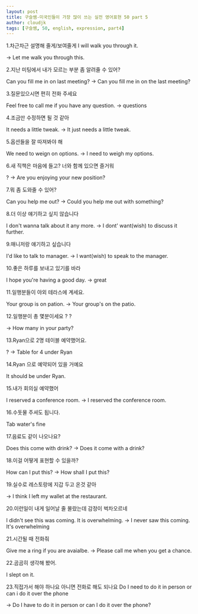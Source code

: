 ```yaml
---
layout: post
title: 구슬쌤-미국인들이 가장 많이 쓰는 실전 영어표현 50 part 5
author: cloudjk
tags: [구슬쌤, 50, english, expression, part4]
---
```


1.차근차근 설명해 줄게/보여줄게 I will walk you through it.

-> Let me walk you through this.

2.지난 미팅에서 내가 모르는 부분 좀 알려줄 수 있어?

Can you fill me in on last meeting? -> Can you fill me in on the last meeting?

3.질문있으시면 편히 전화 주세요

Feel free to call me if you have any question. -> questions

4.조금만 수정하면 될 것 같아

It needs a little tweak. -> It just needs a little tweak.

5.옵션들을 잘 따져봐야 해

We need to weign on options. -> I need to weigh my options.

6.새 직책은 마음에 들고? 너와 함께 있으면 즐거워

? -> Are you enjoying your new position?

7.뭐 좀 도와줄 수 있어?

Can you help me out? -> Could you help me out with something?

8.더 이상 얘기하고 싶지 않습니다

I don't wanna talk about it any more. -> I dont' want(wish) to discuss it further.

9.매니저랑 얘기하고 싶습니다

I'd like to talk to manager. -> I want(wish) to speak to the manager.

10.좋은 하루를 보내고 있기를 바라

I hope you're having a good day. -> great

11.일행분들이 야외 테라스에 계세요.

Your group is on pation. -> Your group's on the patio.

12.일행분이 총 몇분이세요 ? ?

-> How many in your party?

13.Ryan으로 2명 테이블 예약했어요.

? -> Table for 4 under Ryan

14.Ryan 으로 예약되어 있을 거예요

It should be under Ryan.

15.내가 회의실 예약했어

I reserved a conference room. -> I reserved the conference room.

16.수돗물 주셔도 됩니다.

Tab water's fine

17.음료도 같이 나오나요?

Does this come with drink? -> Does it come with a drink?

18.이걸 어떻게 표현할 수 있을까?

How can I put this? -> How shall I put this?

19.실수로 레스토랑에 지갑 두고 온것 같아

-> I think I left my wallet at the restaurant.

20.이런일이 내게 일어날 줄 몰랐는데 감정이 벅차오르네

I didn't see this was coming. It is overwhelming. -> I never saw this coming. It's overwhelming

21.시간될 때 전화줘

Give me a ring if you are avaialbe. -> Please call me when you get a chance.

22.곰곰히 생각해 봤어.

I slept on it.

23.직접가서 해야 하나요 아니면 전화로 해도 되나요 Do I need to do it in person or can i do it over the phone

-> Do I have to do it in person or can I do it over the phone?
